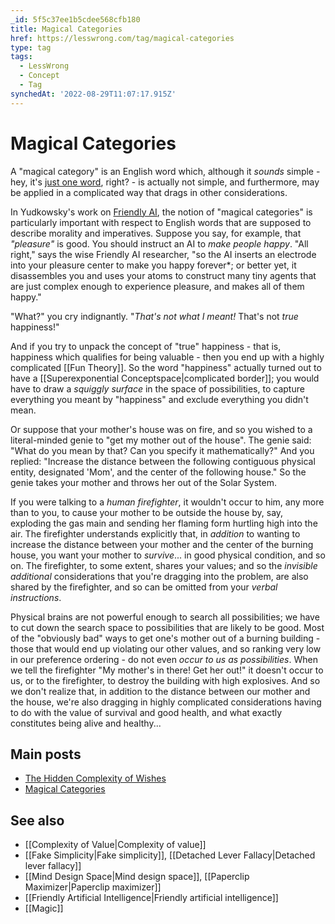 ```yaml
---
_id: 5f5c37ee1b5cdee568cfb180
title: Magical Categories
href: https://lesswrong.com/tag/magical-categories
type: tag
tags:
  - LessWrong
  - Concept
  - Tag
synchedAt: '2022-08-29T11:07:17.915Z'
---
```

# Magical Categories

A "magical category" is an English word which, although it _sounds_ simple - hey, it's [just one word](https://wiki.lesswrong.com/wiki/Minimum_message_length), right? - is actually not simple, and furthermore, may be applied in a complicated way that drags in other considerations.

In Yudkowsky's work on [Friendly AI](https://wiki.lesswrong.com/wiki/Friendly_AI), the notion of "magical categories" is particularly important with respect to English words that are supposed to describe morality and imperatives. Suppose you say, for example, that _"pleasure"_ is good. You should instruct an AI to _make people happy_. "All right," says the wise Friendly AI researcher, "so the AI inserts an electrode into your pleasure center to make you happy forever*; or better yet, it disassembles you and uses your atoms to construct many tiny agents that are just complex enough to experience pleasure, and makes all of them happy."

"What?" you cry indignantly. "_That's not what I meant!_ That's not _true_ happiness!"

And if you try to unpack the concept of "true" happiness - that is, happiness which qualifies for being valuable - then you end up with a highly complicated [[Fun Theory]]. So the word "happiness" actually turned out to have a [[Superexponential Conceptspace|complicated border]]; you would have to draw a _squiggly surface_ in the space of possibilities, to capture everything you meant by "happiness" and exclude everything you didn't mean.

Or suppose that your mother's house was on fire, and so you wished to a literal-minded genie to "get my mother out of the house". The genie said: "What do you mean by that? Can you specify it mathematically?" And you replied: "Increase the distance between the following contiguous physical entity, designated 'Mom', and the center of the following house." So the genie takes your mother and throws her out of the Solar System.

If you were talking to a _human firefighter_, it wouldn't occur to him, any more than to you, to cause your mother to be outside the house by, say, exploding the gas main and sending her flaming form hurtling high into the air. The firefighter understands explicitly that, in _addition_ to wanting to increase the distance between your mother and the center of the burning house, you want your mother to _survive_... in good physical condition, and so on. The firefighter, to some extent, shares your values; and so the _invisible additional_ considerations that you're dragging into the problem, are also shared by the firefighter, and so can be omitted from your _verbal instructions_.

Physical brains are not powerful enough to search all possibilities; we have to cut down the search space to possibilities that are likely to be good. Most of the "obviously bad" ways to get one's mother out of a burning building - those that would end up violating our other values, and so ranking very low in our preference ordering - do not even _occur to us as possibilities_. When we tell the firefighter "My mother's in there! Get her out!" it doesn't occur to us, or to the firefighter, to destroy the building with high explosives. And so we don't realize that, in addition to the distance between our mother and the house, we're also dragging in highly complicated considerations having to do with the value of survival and good health, and what exactly constitutes being alive and healthy...

## Main posts

- [The Hidden Complexity of Wishes](http://lesswrong.com/lw/ld/the_hidden_complexity_of_wishes/)
- [Magical Categories](http://lesswrong.com/lw/td/magical_categories/)

## See also

- [[Complexity of Value|Complexity of value]]
- [[Fake Simplicity|Fake simplicity]], [[Detached Lever Fallacy|Detached lever fallacy]]
- [[Mind Design Space|Mind design space]], [[Paperclip Maximizer|Paperclip maximizer]]
- [[Friendly Artificial Intelligence|Friendly artificial intelligence]]
- [[Magic]]